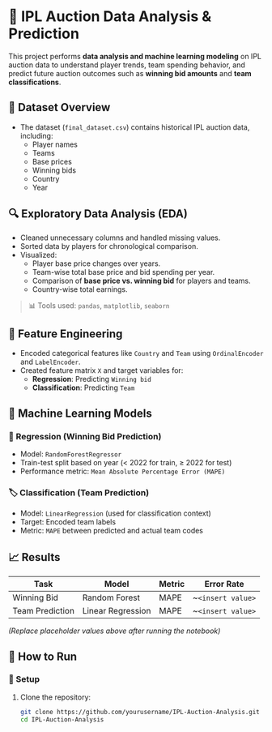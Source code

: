 # 🏏 IPL Auction Data Analysis & Prediction

This project performs **data analysis and machine learning modeling** on IPL auction data to understand player trends, team spending behavior, and predict future auction outcomes such as **winning bid amounts** and **team classifications**.

## 📁 Dataset Overview

- The dataset (`final_dataset.csv`) contains historical IPL auction data, including:
  - Player names
  - Teams
  - Base prices
  - Winning bids
  - Country
  - Year

## 🔍 Exploratory Data Analysis (EDA)

- Cleaned unnecessary columns and handled missing values.
- Sorted data by players for chronological comparison.
- Visualized:
  - Player base price changes over years.
  - Team-wise total base price and bid spending per year.
  - Comparison of **base price vs. winning bid** for players and teams.
  - Country-wise total earnings.

> 📊 Tools used: `pandas`, `matplotlib`, `seaborn`

## 🔧 Feature Engineering

- Encoded categorical features like `Country` and `Team` using `OrdinalEncoder` and `LabelEncoder`.
- Created feature matrix `X` and target variables for:
  - **Regression**: Predicting `Winning bid`
  - **Classification**: Predicting `Team`

## 🤖 Machine Learning Models

### 🎯 Regression (Winning Bid Prediction)
- Model: `RandomForestRegressor`
- Train-test split based on year (< 2022 for train, ≥ 2022 for test)
- Performance metric: `Mean Absolute Percentage Error (MAPE)`

### 🏷️ Classification (Team Prediction)
- Model: `LinearRegression` (used for classification context)
- Target: Encoded team labels
- Metric: `MAPE` between predicted and actual team codes

## 📈 Results

| Task           | Model                 | Metric | Error Rate |
|----------------|-----------------------|--------|------------|
| Winning Bid    | Random Forest         | MAPE   | ~`<insert value>` |
| Team Prediction| Linear Regression     | MAPE   | ~`<insert value>` |

*(Replace placeholder values above after running the notebook)*

## 🚀 How to Run

### 🔧 Setup
1. Clone the repository:
   ```bash
   git clone https://github.com/yourusername/IPL-Auction-Analysis.git
   cd IPL-Auction-Analysis